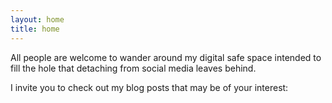 ```yaml
---
layout: home
title: home
---
```


All people are welcome to wander around my digital safe space intended to fill the hole that detaching from social media leaves behind. 

I invite you to check out my blog posts that may be of your interest:
